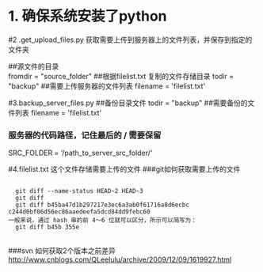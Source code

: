 # 1. 确保系统安装了python

#2 .get_upload_files.py
获取需要上传到服务器上的文件列表，并保存到指定的文件夹
 
##源文件的目录  
fromdir = "source_folder"
##根据filelist.txt 复制的文件存储目录
todir = "backup"
##需要上传服务器的文件列表
filename = 'filelist.txt'
 

#3.backup_server_files.py
##备份目录文件
  todir = "backup"
##需要备份的文件列表
  filename = 'filelist.txt'
### 服务器的代码路径，记住最后的 / 需要保留  
  SRC_FOLDER = ‘/path_to_server_src_folder/‘
    

#4.filelist.txt 这个文件存储需要上传的文件
###git如何获取需要上传的文件
<pre>
<code>
  git diff --name-status HEAD~2 HEAD~3
  git diff <commit> <commit>
  git diff b45ba47d1b297217e3ec6a3ab0f61716a8d6ecbc c244d0bf06d56ec86aaedeefa5dcd84dd9febc60
一般来说，通过 hash 串的前 4～6 位就可以区分，所示可以简写为：
  git diff b45b 355e
</code>
</pre>
###svn 如何获取2个版本之前差异
http://www.cnblogs.com/QLeelulu/archive/2009/12/09/1619927.html
